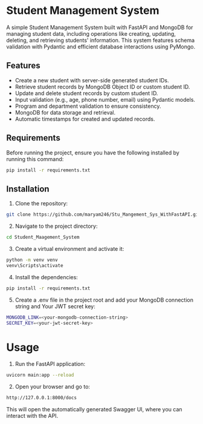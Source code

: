 # Student Management System
A simple Student Management System built with FastAPI and MongoDB for managing student data, including operations like creating, updating, deleting, and retrieving students' information. This system features schema validation with Pydantic and efficient database interactions using PyMongo.

## Features
- Create a new student with server-side generated student IDs.
- Retrieve student records by MongoDB Object ID or custom student ID.
- Update and delete student records by custom student ID.
- Input validation (e.g., age, phone number, email) using Pydantic models.
- Program and department validation to ensure consistency.
- MongoDB for data storage and retrieval.
- Automatic timestamps for created and updated records.
## Requirements
Before running the project, ensure you have the following installed by running this command:
```bash
pip install -r requirements.txt
```

## Installation
1. Clone the repository:

```bash
git clone https://github.com/maryam246/Stu_Mangement_Sys_WithFastAPI.git
```

2. Navigate to the project directory:

```bash
cd Student_Maagement_System
```

3. Create a virtual environment and activate it:

```bash
python -m venv venv
venv\Scripts\activate
```
4. Install the dependencies:

```bash
pip install -r requirements.txt
```

5. Create a .env file in the project root and add your MongoDB connection string and Your JWT secret key:

```bash
MONGODB_LINK=<your-mongodb-connection-string>
SECRET_KEY=<your-jwt-secret-key>
```

# Usage
1. Run the FastAPI application:

```bash
uvicorn main:app --reload
```

2. Open your browser and go to:
```bash
http://127.0.0.1:8000/docs
```
This will open the automatically generated Swagger UI, where you can interact with the API.
